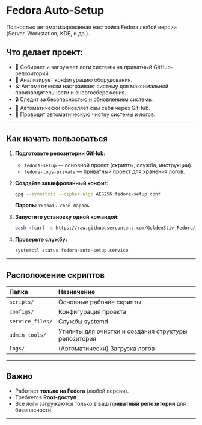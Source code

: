 # Fedora Auto-Setup

Полностью автоматизированная настройка Fedora любой версии (Server, Workstation, KDE, и др.).

## Что делает проект:

- 🚀 Собирает и загружает логи системы на приватный GitHub-репозиторий.
- 🔎 Анализирует конфигурацию оборудования.
- ⚙️ Автоматически настраивает систему для максимальной производительности и энергосбережения.
- 🔒 Следит за безопасностью и обновлением системы.
- 🔁 Автоматически обновляет сам себя через GitHub.
- 🧹 Проводит автоматическую чистку системы и логов.

---

## Как начать пользоваться

1. **Подготовьте репозитории GitHub:**
    - `fedora-setup` — основной проект (скрипты, служба, инструкции).
    - `fedora-logs-private` — приватный проект для хранения логов.

2. **Создайте зашифрованный конфиг:**
    ```bash
    gpg --symmetric --cipher-algo AES256 fedora-setup.conf
    ```
    **Пароль:** `Указать свой пароль`

3. **Запустите установку одной командой:**
    ```bash
    bash <(curl -s https://raw.githubusercontent.com/GoldenStiv-Fedora/fedora-setup/main/install.sh)
    ```

4. **Проверьте службу:**
    ```bash
    systemctl status fedora-auto-setup.service
    ```

---

## Расположение скриптов

| Папка | Назначение |
|:------|:-----------|
| `scripts/` | Основные рабочие скрипты |
| `configs/` | Конфигурация проекта |
| `service_files/` | Службы systemd |
| `admin_tools/` | Утилиты для очистки и создания структуры репозитория |
| `logs/` | (Автоматически) Загрузка логов |

---

## Важно
- Работает **только на Fedora** (любой версии).
- Требуется **Root-доступ**.
- Все логи загружаются только в **ваш приватный репозиторий** для безопасности.

---
